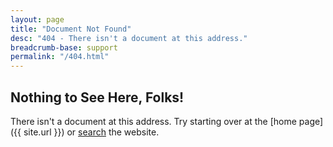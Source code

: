 ```yaml
---
layout: page
title: "Document Not Found"
desc: "404 - There isn't a document at this address."
breadcrumb-base: support
permalink: "/404.html"
---
```


## Nothing to See Here, Folks!

There isn't a document at this address.  Try starting over at the [home page]({{ site.url }}) or [search](/search/) the website.  
